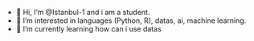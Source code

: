 - 👋 Hi, I’m @Istanbul-1 and i am a student.
- 👀 I’m interested in languages (Python, R), datas, ai, machine learning.
- 🌱 I’m currently learning how can i use datas
